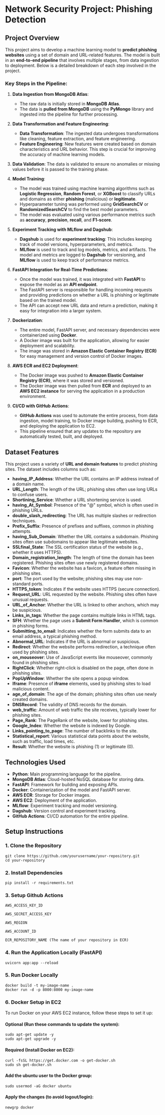 # Network Security Project: Phishing Detection

## Project Overview

This project aims to develop a machine learning model to **predict phishing websites** using a set of domain and URL-related features. The model is built in an **end-to-end pipeline** that involves multiple stages, from data ingestion to deployment. Below is a detailed breakdown of each step involved in the project.

### **Key Steps in the Pipeline:**

1. **Data Ingestion from MongoDB Atlas**:
   - The raw data is initially stored in **MongoDB Atlas**.
   - The data is **pulled from MongoDB** using the **PyMongo** library and ingested into the pipeline for further processing.

2. **Data Transformation and Feature Engineering**:
   - **Data Transformation**: The ingested data undergoes transformations like cleaning, feature extraction, and feature engineering.
   - **Feature Engineering**: New features were created based on domain characteristics and URL behavior. This step is crucial for improving the accuracy of machine learning models.

3. **Data Validation**: The data is validated to ensure no anomalies or missing values before it is passed to the training phase.

4. **Model Training**:
   - The model was trained using machine learning algorithms such as **Logistic Regression**, **Random Forest**, or **XGBoost** to classify URLs and domains as either **phishing** (malicious) or **legitimate**.
   - Hyperparameter tuning was performed using **GridSearchCV** or **RandomizedSearchCV** to find the best model parameters.
   - The model was evaluated using various performance metrics such as **accuracy**, **precision**, **recall**, and **F1-score**.

5. **Experiment Tracking with MLflow and Dagshub**:
   - **Dagshub** is used for **experiment tracking**: This includes keeping track of model versions, hyperparameters, and metrics.
   - **MLflow** is used to track and log models, metrics, and artifacts. The model and metrics are logged to **Dagshub** for versioning, and **MLflow** is used to keep track of performance metrics.

6. **FastAPI Integration for Real-Time Predictions**:
   - Once the model was trained, it was integrated with **FastAPI** to expose the model as an **API endpoint**.
   - The FastAPI server is responsible for handling incoming requests and providing predictions on whether a URL is phishing or legitimate based on the trained model.
   - The API can accept new URL data and return a prediction, making it easy for integration into a larger system.

7. **Dockerization**:
   - The entire model, FastAPI server, and necessary dependencies were containerized using **Docker**.
   - A Docker image was built for the application, allowing for easier deployment and scalability.
   - The image was stored in **Amazon Elastic Container Registry (ECR)** for easy management and version control of Docker images.

8. **AWS ECR and EC2 Deployment**:
   - The Docker image was pushed to **Amazon Elastic Container Registry (ECR)**, where it was stored and versioned.
   - The Docker image was then pulled from **ECR** and deployed to an **AWS EC2 instance** for serving the application in a production environment.

9. **CI/CD with GitHub Actions**:
   - **GitHub Actions** was used to automate the entire process, from data ingestion, model training, to Docker image building, pushing to ECR, and deploying the application to EC2.
   - This pipeline ensured that any updates to the repository are automatically tested, built, and deployed.

## Dataset Features

This project uses a variety of **URL and domain features** to predict phishing sites. The dataset includes columns such as:

- **having_IP_Address**: Whether the URL contains an IP address instead of a domain name.
- **URL_Length**: The length of the URL; phishing sites often use long URLs to confuse users.
- **Shortining_Service**: Whether a URL shortening service is used.
- **having_At_Symbol**: Presence of the "@" symbol, which is often used in phishing URLs.
- **double_slash_redirecting**: The URL has multiple slashes or redirection techniques.
- **Prefix_Suffix**: Presence of prefixes and suffixes, common in phishing attempts.
- **having_Sub_Domain**: Whether the URL contains a subdomain. Phishing sites often use subdomains to appear like legitimate websites.
- **SSLfinal_State**: The SSL certification status of the website (e.g., whether it uses HTTPS).
- **Domain_registration_length**: The length of time the domain has been registered. Phishing sites often use newly registered domains.
- **Favicon**: Whether the website has a favicon, a feature often missing in phishing sites.
- **port**: The port used by the website; phishing sites may use non-standard ports.
- **HTTPS_token**: Indicates if the website uses HTTPS (secure connection).
- **Request_URL**: URL requested by the website. Phishing sites often have unusual requests.
- **URL_of_Anchor**: Whether the URL is linked to other anchors, which may be suspicious.
- **Links_in_tags**: Whether the page contains multiple links in HTML tags.
- **SFH**: Whether the page uses a **Submit Form Handler**, which is common in phishing forms.
- **Submitting_to_email**: Indicates whether the form submits data to an email address, a typical phishing method.
- **Abnormal_URL**: Indicates if the URL is abnormal or suspicious.
- **Redirect**: Whether the website performs redirection, a technique often used by phishing sites.
- **on_mouseover**: Use of JavaScript events like mouseover, commonly found in phishing sites.
- **RightClick**: Whether right-click is disabled on the page, often done in phishing sites.
- **PopUpWindow**: Whether the site opens a popup window.
- **Iframe**: Presence of **iframe** elements, used by phishing sites to load malicious content.
- **age_of_domain**: The age of the domain; phishing sites often use newly created domains.
- **DNSRecord**: The validity of DNS records for the domain.
- **web_traffic**: Amount of web traffic the site receives, typically lower for phishing sites.
- **Page_Rank**: The PageRank of the website, lower for phishing sites.
- **Google_Index**: Whether the website is indexed by Google.
- **Links_pointing_to_page**: The number of backlinks to the site.
- **Statistical_report**: Various statistical data points about the website, such as traffic, load times, etc.
- **Result**: Whether the website is phishing (1) or legitimate (0).

## Technologies Used

- **Python**: Main programming language for the pipeline.
- **MongoDB Atlas**: Cloud-hosted NoSQL database for storing data.
- **FastAPI**: Framework for building and exposing APIs.
- **Docker**: Containerization of the model and FastAPI server.
- **AWS ECR**: Storage for Docker images.
- **AWS EC2**: Deployment of the application.
- **MLflow**: Experiment tracking and model versioning.
- **Dagshub**: Version control and experiment tracking.
- **GitHub Actions**: CI/CD automation for the entire pipeline.

## Setup Instructions

### 1. **Clone the Repository**

    git clone https://github.com/yourusername/your-repository.git
    cd your-repository


### 2. **Install Dependencies**
    pip install -r requirements.txt

### 3. **Setup Github Actions**
    AWS_ACCESS_KEY_ID

    AWS_SECRET_ACCESS_KEY

    AWS_REGION

    AWS_ACCOUNT_ID

    ECR_REPOSITORY_NAME (The name of your repository in ECR)
### 4. **Run the Application Locally (FastAPI)**
    uvicorn app:app --reload

### 5. Run Docker Locally
    docker build -t my-image-name .
    docker run -d -p 8000:8000 my-image-name

### 6. Docker Setup in EC2

To run Docker on your AWS EC2 instance, follow these steps to set it up:

#### Optional (Run these commands to update the system):
    sudo apt-get update -y
    sudo apt-get upgrade -y

#### Required (Install Docker on EC2):
    curl -fsSL https://get.docker.com -o get-docker.sh
    sudo sh get-docker.sh

#### Add the ubuntu user to the Docker group:
    sudo usermod -aG docker ubuntu

#### Apply the changes (to avoid logout/login):
    newgrp docker


